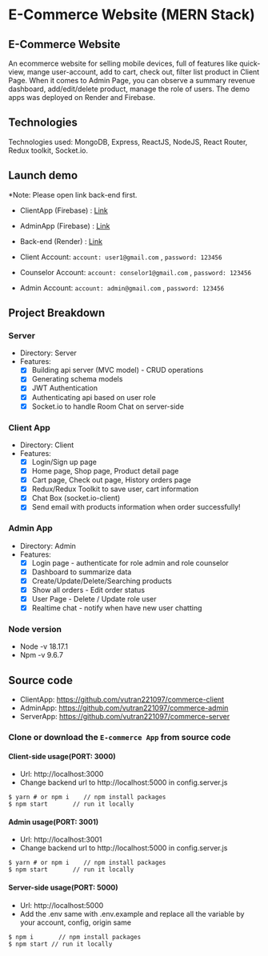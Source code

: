 # E-Commerce Website (MERN Stack)

## E-Commerce Website
An ecommerce website for selling mobile devices, full of features like quick-view, mange user-account, add to cart, check out, filter list product in Client Page. When it comes to Admin Page, you can observe a summary revenue dashboard, add/edit/delete product, manage the role of users. The demo apps was deployed on Render and Firebase.

## Technologies
Technologies used: MongoDB, Express, ReactJS, NodeJS, React Router, Redux toolkit, Socket.io.

## Launch demo

\*Note: Please open link back-end first.

- ClientApp (Firebase) : [Link](https://commerce-app-a6c6d.web.app/)
- AdminApp (Firebase) : [Link](https://commerce-44da7.web.app/)
- Back-end (Render) : [Link](https://commerce-server-9797.onrender.com/)

- Client Account: `account: user1@gmail.com` , `password: 123456`
- Counselor Account: `account: conselor1@gmail.com` , `password: 123456`
- Admin Account: `account: admin@gmail.com` , `password: 123456`

## Project Breakdown

### Server

- Directory: Server
- Features:
  - [x] Building api server (MVC model) - CRUD operations
  - [x] Generating schema models
  - [x] JWT Authentication
  - [x] Authenticating api based on user role
  - [x] Socket.io to handle Room Chat on server-side

### Client App

- Directory: Client
- Features:
  - [x] Login/Sign up page
  - [x] Home page, Shop page, Product detail page
  - [x] Cart page, Check out page, History orders page
  - [x] Redux/Redux Toolkit to save user, cart information
  - [x] Chat Box (socket.io-client)
  - [x] Send email with products information when order successfully!

### Admin App

- Directory: Admin
- Features:
  - [x] Login page - authenticate for role admin and role counselor
  - [x] Dashboard to summarize data
  - [x] Create/Update/Delete/Searching products
  - [x] Show all orders - Edit order status
  - [x] User Page - Delete / Update role user
  - [x] Realtime chat - notify when have new user chatting

### Node version

- Node -v 18.17.1
- Npm -v 9.6.7

## Source code
- ClientApp: https://github.com/vutran221097/commerce-client
- AdminApp: https://github.com/vutran221097/commerce-admin
- ServerApp: https://github.com/vutran221097/commerce-server

### Clone or download the `E-commerce App` from source code
#### Client-side usage(PORT: 3000)
- Url: http://localhost:3000
- Change backend url to http://localhost:5000 in config.server.js

```
$ yarn # or npm i    // npm install packages
$ npm start       // run it locally
```

#### Admin usage(PORT: 3001)
- Url: http://localhost:3001
- Change backend url to http://localhost:5000 in config.server.js

```
$ yarn # or npm i    // npm install packages
$ npm start       // run it locally
```

#### Server-side usage(PORT: 5000)
- Url: http://localhost:5000
- Add the .env same with .env.example and replace all the variable by your account, config, origin same

```
$ npm i       // npm install packages
$ npm start // run it locally
```
